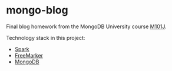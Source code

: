 # mongo-blog

Final blog homework from the MongoDB University course [M101J](https://university.mongodb.com/courses/M101J/about).

Technology stack in this project:

- [Spark](http://sparkjava.com/)
- [FreeMarker](http://freemarker.org/)
- [MongoDB](https://www.mongodb.com/)
